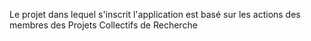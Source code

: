 Le projet dans lequel s'inscrit l'application est basé sur les actions des membres des Projets Collectifs de Recherche
